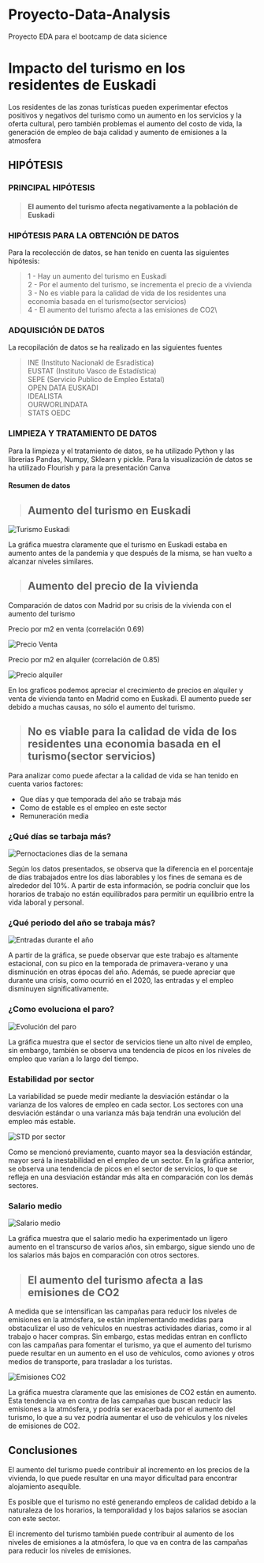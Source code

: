 # Proyecto-Data-Analysis
Proyecto EDA para el bootcamp de data sicience
# Impacto del turismo en los residentes de Euskadi

Los residentes de las zonas turísticas pueden experimentar efectos positivos y negativos del turismo como un aumento en los servicios y la oferta cultural, pero también problemas el aumento del costo de vida, la generación de empleo de baja
calidad y aumento de emisiones a la atmosfera

## HIPÓTESIS

### PRINCIPAL HIPÓTESIS

> #### El aumento del turismo afecta negativamente a la población de Euskadi

### HIPÓTESIS PARA LA OBTENCIÓN DE DATOS

Para la recolección de datos, se han tenido en cuenta las siguientes hipótesis:

> 1 - Hay un aumento del turismo en Euskadi\
> 2 - Por el aumento del turismo, se incrementa el precio de a vivienda\
> 3 - No es viable para la calidad de vida de los residentes una economia basada en el turismo(sector servicios)\
> 4 - El aumento del turismo afecta a las emisiones de CO2\

### ADQUISICIÓN DE DATOS

La recopilación de datos se ha realizado en las siguientes fuentes
> INE (Instituto Nacionakl de Esradística)\
> EUSTAT (Instituto Vasco de Estadística)\
> SEPE (Servicio Publico de Empleo Estatal)\
> OPEN DATA EUSKADI\
> IDEALISTA\
> OURWORLINDATA\
> STATS OEDC

### LIMPIEZA Y TRATAMIENTO DE DATOS

Para la limpieza y el tratamiento de datos, se ha utilizado Python y las librerias Pandas, Numpy, Sklearn y pickle. Para la visualización de datos se ha utilizado Flourish y para la presentación Canva

#### Resumen de datos

> ## Aumento del turismo en Euskadi

![Turismo Euskadi](https://github.com/alandia92/Proyecto-Data-Analysis/blob/main/memoria/img/Turismo%20en%20euskadi.png)

La gráfica muestra claramente que el turismo en Euskadi estaba en aumento antes de la pandemia y que después de la misma, se han vuelto a alcanzar niveles similares.

> ## Aumento del precio de la vivienda

Comparación de datos con Madrid por su crisis de la vivienda con el aumento del turismo

Precio por m2 en venta (correlación 0.69)

![Precio Venta](https://github.com/alandia92/Proyecto-Data-Analysis/blob/main/memoria/img/Venta.png)

Precio por m2 en alquiler (correlación de 0.85)

![Precio alquiler](https://github.com/alandia92/Proyecto-Data-Analysis/blob/main/memoria/img/Alquiler.png)

En los graficos podemos apreciar el crecimiento de precios en alquiler y venta de vivienda tanto en Madrid como en Euskadi.
El aumento puede ser debido a muchas causas, no sólo el aumento del turismo.

> ## No es viable para la calidad de vida de los residentes una economia basada en el turismo(sector servicios)

Para analizar como puede afectar a la calidad de vida se han tenido en cuenta varios factores: 
 - Que días y que temporada del año se trabaja más
 - Como de estable es el empleo en este sector
 - Remuneración media

### ¿Qué días se tarbaja más?

![Pernoctaciones dias de la semana](https://github.com/alandia92/Proyecto-Data-Analysis/blob/main/memoria/img/dias%20semana.png)

Según los datos presentados, se observa que la diferencia en el porcentaje de días trabajados entre los días laborables y los fines de semana es de alrededor del 10%. A partir de esta información, se podría concluir que los horarios de trabajo no están equilibrados para permitir un equilibrio entre la vida laboral y personal.

### ¿Qué periodo del año se trabaja más?

![Entradas durante el año](https://github.com/alandia92/Proyecto-Data-Analysis/blob/main/memoria/img/Entradas%20en%20el%20a%C3%B1o.png)

A partir de la gráfica, se puede observar que este trabajo es altamente estacional, con su pico en la temporada de primavera-verano y una disminución en otras épocas del año. Además, se puede apreciar que durante una crisis, como ocurrió en el 2020, las entradas y el empleo disminuyen significativamente.

### ¿Como evoluciona el paro?

![Evolución del paro](https://github.com/alandia92/Proyecto-Data-Analysis/blob/main/memoria/img/Evolucion%20del%20paro.png)

La gráfica muestra que el sector de servicios tiene un alto nivel de empleo, sin embargo, también se observa una tendencia de picos en los niveles de empleo que varían a lo largo del tiempo.

### Estabilidad por sector

La variabilidad se puede medir mediante la desviación estándar o la varianza de los valores de empleo en cada sector. Los sectores con una desviación estándar o una varianza más baja tendrán una evolución del empleo más estable.

![STD por sector](https://github.com/alandia92/Proyecto-Data-Analysis/blob/main/memoria/img/Desviacion%20std.png)

Como se mencionó previamente, cuanto mayor sea la desviación estándar, mayor será la inestabilidad en el empleo de un sector. En la gráfica anterior, se observa una tendencia de picos en el sector de servicios, lo que se refleja en una desviación estándar más alta en comparación con los demás sectores.

### Salario medio

![Salario medio](https://github.com/alandia92/Proyecto-Data-Analysis/blob/main/memoria/img/salario%20medio.png)

La gráfica muestra que el salario medio ha experimentado un ligero aumento en el transcurso de varios años, sin embargo, sigue siendo uno de los salarios más bajos en comparación con otros sectores.

> ## El aumento del turismo afecta a las emisiones de CO2

A medida que se intensifican las campañas para reducir los niveles de emisiones en la atmósfera, se están implementando medidas para obstaculizar el uso de vehículos en nuestras actividades diarias, como ir al trabajo o hacer compras. Sin embargo, estas medidas entran en conflicto con las campañas para fomentar el turismo, ya que el aumento del turismo puede resultar en un aumento en el uso de vehículos, como aviones y otros medios de transporte, para trasladar a los turistas.

![Emisiones CO2](https://github.com/alandia92/Proyecto-Data-Analysis/blob/main/memoria/img/co2.png)

La gráfica muestra claramente que las emisiones de CO2 están en aumento. Esta tendencia va en contra de las campañas que buscan reducir las emisiones a la atmósfera, y podría ser exacerbada por el aumento del turismo, lo que a su vez podría aumentar el uso de vehículos y los niveles de emisiones de CO2.

## Conclusiones

El aumento del turismo puede contribuir al incremento en los precios de la vivienda, lo que puede resultar en una mayor dificultad para encontrar alojamiento asequible.

Es posible que el turismo no esté generando empleos de calidad debido a la naturaleza de los horarios, la temporalidad y los bajos salarios se asocian con este sector.

El incremento del turismo también puede contribuir al aumento de los niveles de emisiones a la atmósfera, lo que va en contra de las campañas para reducir los niveles de emisiones.
